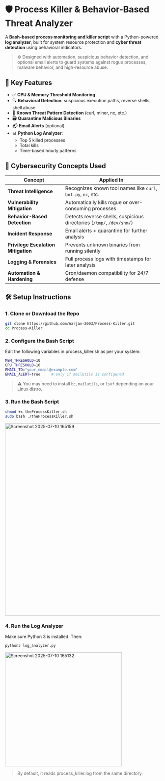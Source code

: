 # 🛡️ Process Killer & Behavior-Based Threat Analyzer

A **Bash-based process monitoring and killer script** with a Python-powered **log analyzer**, built for system resource protection and **cyber threat detection** using behavioral indicators.

> ⚙️ Designed with automation, suspicious behavior detection, and optional email alerts to guard systems against rogue processes, malware behavior, and high-resource abuse.



## 📌 Key Features

- ✅ **CPU & Memory Threshold Monitoring**
- 🔍 **Behavioral Detection**: suspicious execution paths, reverse shells, shell abuse
- 🧠 **Known Threat Pattern Detection** (curl, miner, nc, etc.)
- 🗃️ **Quarantine Malicious Binaries**
- 📬 **Email Alerts** (optional)
- 📊 **Python Log Analyzer**:
  - Top 5 killed processes
  - Total kills
  - Time-based hourly patterns



## 🧠 Cybersecurity Concepts Used

| Concept | Applied In |
|--------|------------|
| **Threat Intelligence** | Recognizes known tool names like `curl`, `bot.py`, `nc`, etc. |
| **Vulnerability Mitigation** | Automatically kills rogue or over-consuming processes |
| **Behavior-Based Detection** | Detects reverse shells, suspicious directories (`/tmp/`, `/dev/shm/`) |
| **Incident Response** | Email alerts + quarantine for further analysis |
| **Privilege Escalation Mitigation** | Prevents unknown binaries from running silently |
| **Logging & Forensics** | Full process logs with timestamps for later analysis |
| **Automation & Hardening** | Cron/daemon compatibility for 24/7 defense |



## 🛠️ Setup Instructions

### 1. Clone or Download the Repo
```bash
git clone https://github.com/Aarjav-2003/Process-Killer.git
cd Process-Killer
```
### 2. Configure the Bash Script
Edit the following variables in process_killer.sh as per your system:
```bash
MEM_THRESHOLD=10
CPU_THRESHOLD=10
EMAIL_TO="your_email@example.com"
EMAIL_ALERT=true     # only if mailutils is configured
```
> ⚠️ You may need to install `bc`, `mailutils`, or `lsof` depending on your Linux distro.
### 3. Run the Bash Script
```bash
chmod +x theProcessKiller.sh
sudo bash ./theProcessKiller.sh
```
<img width="1098" height="627" alt="Screenshot 2025-07-10 165159" src="https://github.com/user-attachments/assets/e2bc2ac0-6fb6-4d95-b780-ac2cdc4ae151" />

### 4. Run the Log Analyzer
Make sure Python 3 is installed. Then:
```bash
python3 log_analyzer.py
```
<img width="380" height="371" alt="Screenshot 2025-07-10 165132" src="https://github.com/user-attachments/assets/7f274d03-a115-4705-9601-b1871278a272" />

> By default, it reads process_killer.log from the same directory.





